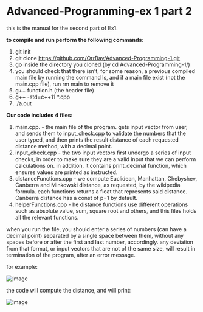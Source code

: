 # Advanced-Programming-ex 1 part 2
this is the manual for the second part of Ex1.

**to compile and run perform the following commands:**
1. git init
2. git clone https://github.com/OrrBav/Advanced-Programming-1.git
3. go inside the directory you cloned (by cd Advanced-Programming-1/)
4. you should check that there isn't, for some reason, a previous compiled main file by running the command ls, and if a main file exist (not the main.cpp file), run rm main to remove it
5. g++ function.h (the header file)
6. g++ -std=c++11 *.cpp
7. ./a.out


**Our code includes 4 files:**
1. main.cpp. - the main file of the program. gets input vector from user, and sends them to input_check.cpp to validate the numbers that the user typed, and then prints the result distance of each requested distance method, with a decimal point.
2. input_check.cpp - the two input vectors first undergo a series of input checks, in order to make sure they are a valid input that we can perform calculations on. in addition, it contains print_decimal function, which ensures values are printed as instructed.
3. distanceFunctions.cpp - we compute Euclidean, Manhattan, Chebyshev, Canberra and Minkowski distance, as requested, by the wikipedia formula. each functions returns a float that represents said distance.
Canberra distance has a const of p=1 by default.
4. helperFunctions.cpp - he distance functions use different operations such as absolute value, sum, square root and others, and this files holds all the relevant functions.

when you run the file, you should enter a series of numbers (can have a decimal point) separated by a single space between them, without any spaces before or after the first and last number, accordingly. any deviation from that format, or input vectors that are not of the same size, will result in termination of the program, after an error message.

for example:

![image](https://user-images.githubusercontent.com/101596419/203522356-08c6be9f-b62a-4e16-9c6f-9f2f7d096a00.png)

the code will compute the distance, and will print:

![image](https://user-images.githubusercontent.com/101596419/203522486-b85ae8be-5fab-4490-b4d2-170f09da49a8.png)



